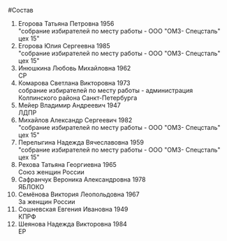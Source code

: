 #Состав
1. Егорова Татьяна Петровна 1956   
    "собрание избирателей по месту работы - ООО "ОМЗ- Спецсталь" цех 15"
2. Егорова Юлия Сергеевна 1985   
    "собрание избирателей по месту работы - ООО "ОМЗ- Спецсталь" цех 15"
3. Инюшкина Любовь Михайловна 1962   
    СР
4. Комарова Светлана Викторовна 1973   
    собрание избирателей по месту работы - администрация Колпинского района Санкт-Петербурга
5. Мейер Владимир Андреевич 1947   
    ЛДПР
6. Михайлов Александр Сергеевич 1982   
    "собрание избирателей по месту работы - ООО "ОМЗ- Спецсталь" цех 15"
7. Перелыгина Надежда Вячеславовна 1959   
    "собрание избирателей по месту работы - ООО "ОМЗ- Спецсталь" цех 15"
8. Рехова Татьяна Георгиевна 1965   
    Союз женщин России
9. Сафранчук Вероника Александровна 1978   
    ЯБЛОКО
10. Семёнова Виктория Леопольдовна 1967   
    За женщин России
11. Сошневская Евгения Ивановна 1949   
    КПРФ
12. Шеянова Надежда Викторовна 1984   
    ЕР
